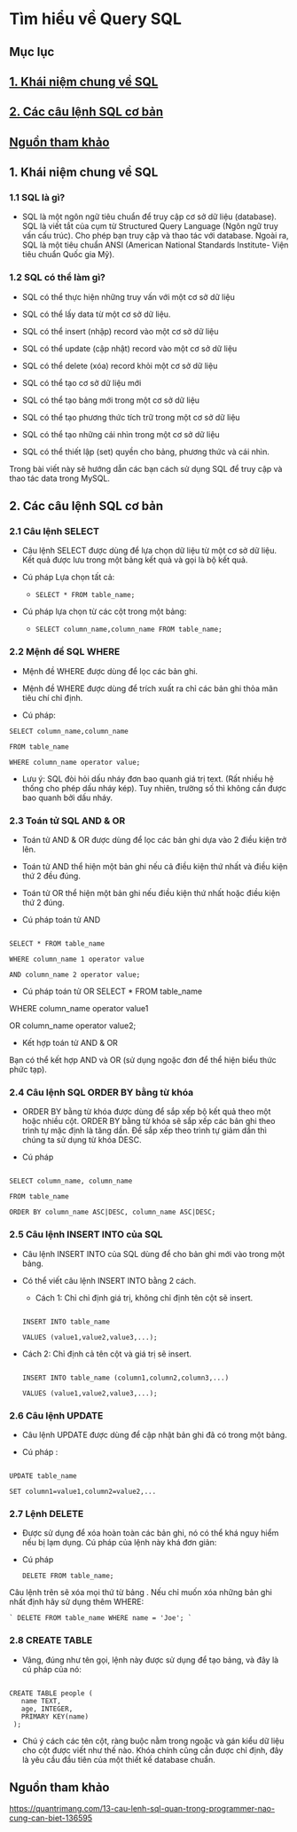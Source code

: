# Tìm hiểu về Query SQL

## Mục lục

## [1. Khái niệm chung về SQL](https://github.com/phancong0897/Congphan/blob/master/SQL/Query-SQL.md#1-kh%C3%A1i-ni%E1%BB%87m-chung-v%E1%BB%81-sql-1)

## [2. Các câu lệnh SQL cơ bản](https://github.com/phancong0897/Congphan/blob/master/SQL/Query-SQL.md#2-c%C3%A1c-c%C3%A2u-l%E1%BB%87nh-sql-c%C6%A1-b%E1%BA%A3n-1)

## [ Nguồn tham khảo](https://github.com/phancong0897/Congphan/blob/master/SQL/Query-SQL.md#ngu%E1%BB%93n-tham-kh%E1%BA%A3o)

## 1. Khái niệm chung về SQL

### 1.1 SQL là gì?

- SQL là một ngôn ngữ tiêu chuẩn để truy cập cơ sở dữ liệu (database). SQL là viết tắt của cụm từ Structured Query Language (Ngôn ngữ truy vấn cấu trúc). Cho phép bạn truy cập và thao tác với database. Ngoài ra, SQL là một tiêu chuẩn ANSI (American National Standards Institute- Viện tiêu chuẩn Quốc gia Mỹ).

### 1.2 SQL có thể làm gì?

- SQL có thể thực hiện những truy vấn với một cơ sở dữ liệu

- SQL có thể lấy data từ một cơ sở dữ liệu.

- SQL có thể insert (nhập) record vào một cơ sở dữ liệu

- SQL có thể update (cập nhật) record vào một cơ sở dữ liệu

- SQL có thể delete (xóa) record khỏi một cơ sở dữ liệu

- SQL có thể tạo cơ sở dữ liệu mới

- SQL có thể tạo bảng mới trong một cơ sở dữ liệu

- SQL có thể tạo phương thức tích trữ trong một cơ sở dữ liệu

- SQL có thể tạo những cái nhìn trong một cơ sở dữ liệu

- SQL có thể thiết lập (set) quyền cho bảng, phương thức và cái nhìn.

Trong bài viết này sẽ hướng dẫn các bạn cách sử dụng SQL để truy cập và thao tác data trong MySQL.

## 2. Các câu lệnh SQL cơ bản

### 2.1 Câu lệnh SELECT

- Câu lệnh SELECT được dùng để lựa chọn dữ liệu từ một cơ sở dữ liệu. Kết quả được lưu trong một bảng kết quả và gọi là bộ kết quả.

- Cú pháp Lựa chọn tất cả: 

    - ` SELECT * FROM table_name; `

- Cú pháp lựa chọn từ các cột trong một bảng:

    - ` SELECT column_name,column_name FROM table_name; `

### 2.2 Mệnh đề SQL WHERE

- Mệnh đề WHERE được dùng để lọc các bản ghi.

- Mệnh đề WHERE được dùng để trích xuất ra chỉ các bản ghi thỏa mãn tiêu chí chỉ định.

- Cú pháp:

``` 
SELECT column_name,column_name

FROM table_name

WHERE column_name operator value;

```
- Lưu ý: SQL đòi hỏi dấu nháy đơn bao quanh giá trị text. (Rất nhiều hệ thống cho phép dấu nháy kép). Tuy nhiên, trường số thì không cần được bao quanh bởi dấu nháy.

### 2.3 Toán tử SQL AND & OR

- Toán tử AND & OR được dùng để lọc các bản ghi dựa vào 2 điều kiện trở lên.

- Toán tử AND thể hiện một bản ghi nếu cả điều kiện thứ nhất và điều kiện thứ 2 đều đúng.

- Toán tử OR thể hiện một bản ghi nếu điều kiện thứ nhất hoặc điều kiện thứ 2 đúng.

- Cú pháp toán tử AND

```

SELECT * FROM table_name

WHERE column_name 1 operator value

AND column_name 2 operator value;

```
- Cú pháp toán tử OR
SELECT * FROM table_name

WHERE column_name operator value1

OR column_name operator value2;

- Kết hợp toán tử AND & OR

Bạn có thể kết hợp AND và OR (sử dụng ngoặc đơn để thể hiện biểu thức phức tạp).

### 2.4 Câu lệnh SQL ORDER BY bằng từ khóa

- ORDER BY bằng từ khóa được dùng để sắp xếp bộ kết quả theo một hoặc nhiều cột. ORDER BY bằng từ khóa sẽ sắp xếp các bản ghi theo trình tự mặc định là tăng dần. Để sắp xếp theo trình tự giảm dần thì chúng ta sử dụng từ khóa DESC.

- Cú pháp

```

SELECT column_name, column_name

FROM table_name

ORDER BY column_name ASC|DESC, column_name ASC|DESC;

```
### 2.5 Câu lệnh INSERT INTO của SQL

- Câu lệnh INSERT INTO của SQL dùng để cho bản ghi mới vào trong một bảng.

- Có thể viết câu lệnh INSERT INTO bằng 2 cách.

    - Cách 1: Chỉ chỉ định giá trị, không chỉ định tên cột sẽ insert.

    ```

    INSERT INTO table_name

    VALUES (value1,value2,value3,...);

    ```
- Cách 2: Chỉ định cả tên cột và giá trị sẽ insert.


    ```

    INSERT INTO table_name (column1,column2,column3,...)

    VALUES (value1,value2,value3,...);

    ```

### 2.6 Câu lệnh UPDATE

- Câu lệnh UPDATE được dùng để cập nhật bản ghi đã có trong một bảng.

- Cú pháp :

```

UPDATE table_name

SET column1=value1,column2=value2,...

```

### 2.7 Lệnh DELETE 

- Được sử dụng để xóa hoàn toàn các bản ghi, nó có thể khá nguy hiểm nếu bị lạm dụng. Cú pháp của lệnh này khá đơn giản:

- Cú pháp

    ` DELETE FROM table_name; `

Câu lệnh trên sẽ xóa mọi thứ từ bảng . Nếu chỉ muốn xóa những bản ghi nhất định hãy sử dụng thêm WHERE:

    ` DELETE FROM table_name WHERE name = 'Joe'; `

### 2.8 CREATE TABLE

- Vâng, đúng như tên gọi, lệnh này được sử dụng để tạo bảng, và đây là cú pháp của nó:

```

CREATE TABLE people (
   name TEXT,
   age, INTEGER,
   PRIMARY KEY(name)
 );

```

- Chú ý cách các tên cột, ràng buộc nằm trong ngoặc và gán kiểu dữ liệu cho cột được viết như thế nào. Khóa chính cũng cần được chỉ định, đây là yêu cầu đầu tiên của một thiết kế database chuẩn.

## Nguồn tham khảo

https://quantrimang.com/13-cau-lenh-sql-quan-trong-programmer-nao-cung-can-biet-136595

